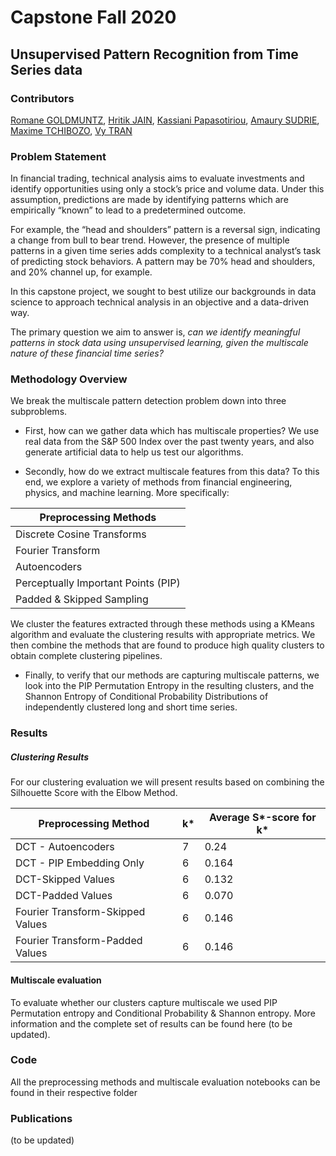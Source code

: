 # Capstone Fall 2020

## Unsupervised Pattern Recognition from Time Series data

### Contributors
[Romane GOLDMUNTZ](https://github.com/bubblemarchine), [Hritik JAIN](https://github.com/hritik25), [Kassiani Papasotiriou](https://github.com/KassiePapasotiriou), [Amaury SUDRIE](https://github.com/Amelrich), [Maxime TCHIBOZO](https://github.com/mtchibozo), [Vy TRAN](https://github.com/vttran4)

### Problem Statement

In financial trading, technical analysis aims to evaluate investments and identify opportunities using only a stock’s price and volume data. Under this assumption, predictions are made by identifying patterns which are empirically “known” to lead to a predetermined outcome. 

For example, the “head and shoulders” pattern is a reversal sign, indicating a change from bull to bear trend. However, the presence of multiple patterns in a given time series adds complexity to a technical analyst’s task of predicting stock behaviors. A pattern may be 70% head and shoulders, and 20% channel up, for example.

In this capstone project, we sought to best utilize our backgrounds in data science to approach technical analysis in an objective and a data-driven way.

The primary question we aim to answer is, *can we identify meaningful patterns in stock data using unsupervised learning, given the multiscale nature of these financial time series?*

### Methodology Overview

We break the multiscale pattern detection problem down into three subproblems.

* First, how can we gather data which has multiscale properties? We use real data from the S&P 500 Index over the past twenty years, and also generate artificial data to help us test our algorithms. 

* Secondly, how do we extract multiscale features from this data? To this end, we explore a variety of methods from financial engineering, physics, and machine learning. More specifically:

| Preprocessing Methods               |
|-------------------------------------|
| Discrete Cosine Transforms          |
| Fourier Transform                   |
| Autoencoders                        |
| Perceptually Important Points (PIP) |
| Padded & Skipped Sampling           |

We cluster the features extracted through these methods using a KMeans algorithm and evaluate the clustering results with appropriate metrics. We then combine the methods that are found to produce high quality clusters to obtain complete clustering pipelines. 

* Finally, to verify that our methods are capturing multiscale patterns, we look into the PIP Permutation Entropy in the resulting clusters, and the Shannon Entropy of Conditional Probability Distributions of independently clustered long and short time series.


### Results

##### Clustering Results

For our clustering evaluation we will present results based on combining the Silhouette Score with the Elbow Method.

| Preprocessing Method             | k* | Average S*-score for k* |
|----------------------------------|----|-------------------------|
| DCT - Autoencoders               | 7  | 0.24                    |
| DCT - PIP Embedding Only         | 6  | 0.164                   |
| DCT-Skipped Values               | 6  | 0.132                   |
| DCT-Padded Values                | 6  | 0.070                   |
| Fourier Transform-Skipped Values | 6  | 0.146                   |
| Fourier Transform-Padded Values  | 6  | 0.146                   |

#### Multiscale evaluation

To evaluate whether our clusters capture multiscale we used PIP Permutation entropy and Conditional Probability & Shannon entropy. More information and the complete set of results can be found here (to be updated).

### Code

All the preprocessing methods and multiscale evaluation notebooks can be found in their respective folder

### Publications

(to be updated)



